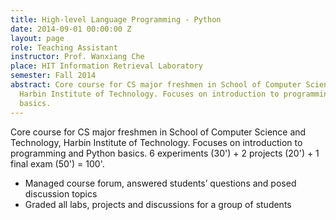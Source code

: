 ```yaml
---
title: High-level Language Programming - Python
date: 2014-09-01 00:00:00 Z
layout: page
role: Teaching Assistant
instructor: Prof. Wanxiang Che
place: HIT Information Retrieval Laboratory
semester: Fall 2014
abstract: Core course for CS major freshmen in School of Computer Science and Technology,
  Harbin Institute of Technology. Focuses on introduction to programming and Python
  basics.
---
```


Core course for CS major freshmen in School of Computer Science and Technology, Harbin Institute of Technology. Focuses on introduction to programming and Python basics. 6 experiments (30') + 2 projects (20') + 1 final exam (50') = 100'.

- Managed course forum, answered students’ questions and posed discussion topics
- Graded all labs, projects and discussions for a group of students
